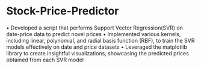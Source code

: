 # Stock-Price-Predictor

• Developed a script that performs Support Vector Regression(SVR) on date-price data to predict novel prices
• Implemented various kernels, including linear, polynomial, and radial basis function (RBF), to train the SVR
models effectively on date and price datasets
• Leveraged the matplotlib library to create insightful visualizations, showcasing the predicted prices obtained from
each SVR model
